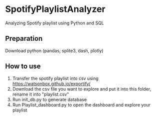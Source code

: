 # SpotifyPlaylistAnalyzer
 Analyzing Spotify playlist using Python and SQL

## Preparation
Download python (pandas, splite3, dash, plotly)

## How to use
1. Transfer the spotify playlist into csv using https://watsonbox.github.io/exportify/
2. Download the csv file you want to explore and put it into this folder, rename it into "playlist.csv"
3. Run init_db.py to generate database
4. Run Playlist_dashboard.py to open the dashboard and explore your playlist